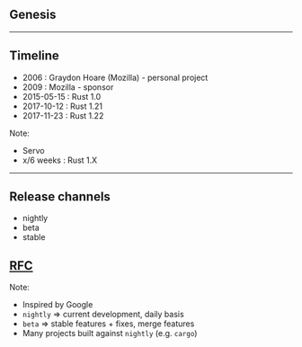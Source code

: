 ## Genesis

---

## Timeline

* 2006 : Graydon Hoare (Mozilla) - personal project
* 2009 : Mozilla - sponsor
* 2015-05-15 : Rust 1.0
* 2017-10-12 : Rust 1.21
* 2017-11-23 : Rust 1.22

Note:
* Servo
* x/6 weeks : Rust 1.X

---

## Release channels

* nightly
* beta
* stable

## [RFC](https://github.com/rust-lang/rfcs)

Note:
* Inspired by Google
* `nightly` => current development, daily basis
* `beta` => stable features + fixes, merge features
* Many projects built against `nightly` (e.g. `cargo`)

